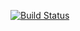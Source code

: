 [![Build Status](https://travis-ci.com/cprates/lws.svg?token=xhTpgcEXoSMvxWuq6XB2&branch=master)](https://travis-ci.com/cprates/lws)
